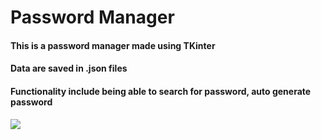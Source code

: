 # Password Manager
#### This is a password manager made using TKinter
#### Data are saved in .json files
#### Functionality include being able to search for password, auto generate password

<img src="https://postimg.cc/qgHnyLmN">
